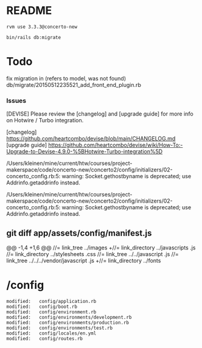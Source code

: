 # README

    rvm use 3.3.3@concerto-new

    bin/rails db:migrate

# Todo

fix migration in (refers to model, was not found)
db/migrate/20150512235521_add_front_end_plugin.rb

### Issues
[DEVISE] Please review the [changelog] and [upgrade guide] for more info on Hotwire / Turbo integration.

  [changelog] https://github.com/heartcombo/devise/blob/main/CHANGELOG.md
  [upgrade guide] https://github.com/heartcombo/devise/wiki/How-To:-Upgrade-to-Devise-4.9.0-%5BHotwire-Turbo-integration%5D


  /Users/kleinen/mine/current/htw/courses/project-makerspace/code/concerto-new/concerto2/config/initializers/02-concerto_config.rb:5: warning: Socket.gethostbyname is deprecated; use Addrinfo.getaddrinfo instead.

/Users/kleinen/mine/current/htw/courses/project-makerspace/code/concerto-new/concerto2/config/initializers/02-concerto_config.rb:5: warning: Socket.gethostbyname is deprecated; use Addrinfo.getaddrinfo instead.
  
## git diff app/assets/config/manifest.js

@@ -1,4 +1,6 @@
 //= link_tree ../images
+//= link_directory ../javascripts .js
 //= link_directory ../stylesheets .css
 //= link_tree ../../javascript .js
 //= link_tree ../../../vendor/javascript .js
+//= link_directory ../fonts


# /config

	modified:   config/application.rb
	modified:   config/boot.rb
	modified:   config/environment.rb
	modified:   config/environments/development.rb
	modified:   config/environments/production.rb
	modified:   config/environments/test.rb
	modified:   config/locales/en.yml
	modified:   config/routes.rb
